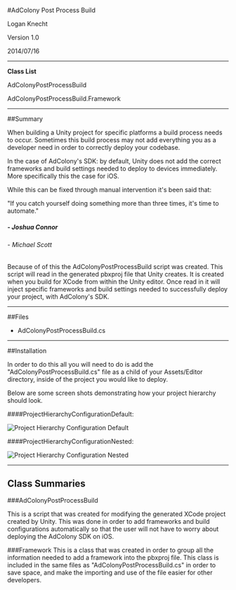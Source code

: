 #AdColony Post Process Build

Logan Knecht

Version 1.0

2014/07/16

---

**Class List**

AdColonyPostProcessBuild

AdColonyPostProcessBuild.Framework

---

##Summary

When building a Unity project for specific platforms a build process needs to occur. Sometimes this build process may not add everything you as a developer need in order to correctly deploy your codebase.

In the case of AdColony's SDK: by default, Unity does not add the correct frameworks and build settings needed to deploy to devices immediately. More specifically this the case for iOS.

While this can be fixed through manual intervention it's been said that:

"If you catch yourself doing something more than three times, it's time to automate."

##### - Joshua Connor

######      - Michael Scott

Because of of this the AdColonyPostProcessBuild script was created. This script will read in the generated pbxproj file that Unity creates. It is created when you build for XCode from within the Unity editor. Once read in it will inject specific frameworks and build settings needed to successfully deploy your project, with AdColony's SDK.

---
##Files

- AdColonyPostProcessBuild.cs

---

##Installation

In order to do this all you will need to do is add the "AdColonyPostProcessBuild.cs" file as a child of your Assets/Editor directory, inside of the project you would like to deploy.

Below are some screen shots demonstrating how your project hierarchy should look.

####ProjectHierarchyConfigurationDefault:

![Project Hierarchy Configuration Default](https://github.com/AdColony/AdColony-Unity-SDK/blob/master/Documentation/AdColonyPostProcessBuild/images/ProjectHierarchyConfigurationDefault.png)

####ProjectHierarchyConfigurationNested:

![Project Hierarchy Configuration Nested](https://github.com/AdColony/AdColony-Unity-SDK/blob/master/Documentation/AdColonyPostProcessBuild/images/ProjectHierarchyConfigurationNested.png)

---

## Class Summaries

###AdColonyPostProcessBuild

This is a script that was created for modifying the generated XCode project created by Unity. This was done in order to add frameworks and build configurations automatically so that the user will not have to worry about deploying the AdColony SDK on iOS.

###Framework
This is a class that was created in order to group all the information needed to add a framework into the pbxproj file. This class is included in the same files as "AdColonyPostProcessBuild.cs"  in order to save space, and make the importing and use of the file easier for other developers.
